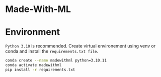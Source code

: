 # Made-With-ML

# Environment
`Python 3.10` is recommended. Create virtual environement using venv or conda and install the `requirements.txt file`. 

```bash
conda create --name madewithml python=3.10.11
conda activate madewithml
pip install -r requirements.txt